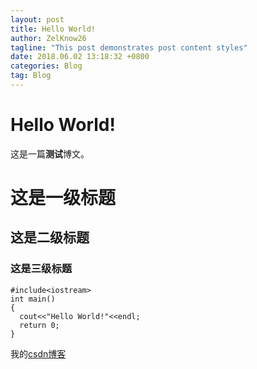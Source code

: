 ```yaml
---
layout: post
title: Hello World!
author: ZelKnow26
tagline: "This post demonstrates post content styles"
date: 2018.06.02 13:18:32 +0800
categories: Blog
tag: Blog
---
```


# Hello World!

这是一篇**测试**博文。

# 这是一级标题

## 这是二级标题

### 这是三级标题

```
#include<iostream>
int main()
{
  cout<<"Hello World!"<<endl;
  return 0;
}
```

我的[csdn博客](https://blog.csdn.net/a709928679)
